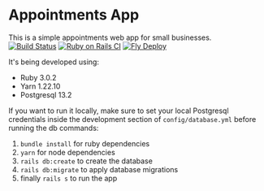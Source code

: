 # Appointments App

This is a simple appointments web app for small businesses.    
[![Build Status](https://app.travis-ci.com/UribeNelson/nu-appointments.svg?branch=master)](https://app.travis-ci.com/UribeNelson/nu-appointments)
[![Ruby on Rails CI](https://github.com/UribeNelson/nu-appointments/actions/workflows/rubyonrails.yml/badge.svg)](https://github.com/UribeNelson/nu-appointments/actions/workflows/rubyonrails.yml)
[![Fly Deploy](https://github.com/UribeNelson/nu-appointments/actions/workflows/main.yml/badge.svg)](https://github.com/UribeNelson/nu-appointments/actions/workflows/main.yml)

It's being developed using:

* Ruby 3.0.2
* Yarn 1.22.10
* Postgresql 13.2

If you want to run it locally, make sure to set your local Postgresql credentials inside the development section of `config/database.yml` before running the db commands:

1. `bundle install` for ruby dependencies
2. `yarn` for node dependencies
3. `rails db:create` to create the database
4. `rails db:migrate` to apply database migrations
5. finally `rails s` to run the app
